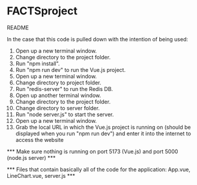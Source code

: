 # FACTSproject

README

In the case that this code is pulled down with the intention of being used:

1) Open up a new terminal window.
2) Change directory to the project folder.
3) Run "npm install".
4) Run "npm run dev" to run the Vue.js project.
5) Open up a new terminal window.
6) Change directory to project folder.
7) Run "redis-server" to run the Redis DB.
8) Open up another terminal window.
9) Change directory to the project folder.
10) Change directory to server folder.
11) Run "node server.js" to start the server.
12) Open up a new terminal window.
13) Grab the local URL in which the Vue.js project is running on (should be displayed when you run "npm run dev") and enter it into the internet to access the website


*** Make sure nothing is running on port 5173 (Vue.js) and port 5000 (node.js server) *** 

*** Files that contain basically all of the code for the application: App.vue, LineChart.vue, server.js ***
